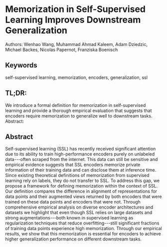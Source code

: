 # Memorization in Self-Supervised Learning Improves Downstream Generalization

Authors: Wenhao Wang, Muhammad Ahmad Kaleem, Adam Dziedzic, Michael Backes, Nicolas Papernot, Franziska Boenisch

## Keywords

self-supervised learning, memorization, encoders, generalization, ssl

## TL;DR: 

We introduce a formal definition for memorization in self-supervised learning and provide a thorough empirical evaluation that suggests that encoders require memorization to generalize well to downstream tasks.
Abstract:

## Abstract
Self-supervised learning (SSL) has recently received significant attention due to its ability to train high-performance encoders purely on unlabeled data---often scraped from the internet. This data can still be sensitive and empirical evidence suggests that SSL encoders memorize private information of their training data and can disclose them at inference time. Since existing theoretical definitions of memorization from supervised learning rely on labels, they do not transfer to SSL. To address this gap, we propose a framework for defining memorization within the context of SSL. Our definition compares the difference in alignment of representations for data points and their augmented views returned by both encoders that were trained on these data points and encoders that were not. Through comprehensive empirical analysis on diverse encoder architectures and datasets we highlight that even though SSL relies on large datasets and strong augmentations---both known in supervised learning as regularization techniques that reduce overfitting---still significant fractions of training data points experience high memorization. Through our empirical results, we show that this memorization is essential for encoders to achieve higher generalization performance on different downstream tasks.
